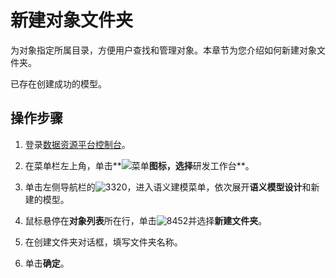 # 新建对象文件夹

为对象指定所属目录，方便用户查找和管理对象。本章节为您介绍如何新建对象文件夹。

已存在创建成功的模型。

## 操作步骤

1.  登录[数据资源平台控制台](https://dataq.console.aliyun.com)。

2.  在菜单栏左上角，单击**![菜单](https://static-aliyun-doc.oss-accelerate.aliyuncs.com/assets/img/zh-CN/6504337061/p188771.png)**图标，选择**研发工作台**。

3.  单击左侧导航栏的![3320](https://static-aliyun-doc.oss-accelerate.aliyuncs.com/assets/img/zh-CN/8538606261/p293371.png)，进入语义建模菜单，依次展开**语义模型设计**和新建的模型。

4.  鼠标悬停在**对象列表**所在行，单击![8452](https://static-aliyun-doc.oss-accelerate.aliyuncs.com/assets/img/zh-CN/9538606261/p293400.png)并选择**新建文件夹**。

5.  在创建文件夹对话框，填写文件夹名称。

6.  单击**确定**。


